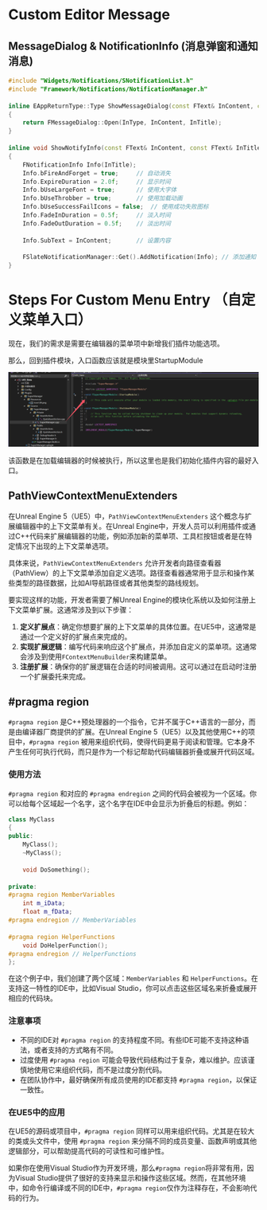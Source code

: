 # Custom Editor Message

## MessageDialog & NotificationInfo (消息弹窗和通知消息)

```c++
#include "Widgets/Notifications/SNotificationList.h"
#include "Framework/Notifications/NotificationManager.h"

inline EAppReturnType::Type ShowMessageDialog(const FText& InContent, const FText& InTitle, EAppMsgType::Type InType)
{
	return FMessageDialog::Open(InType, InContent, InTitle);
}

inline void ShowNotifyInfo(const FText& InContent, const FText& InTitle)
{
	FNotificationInfo Info(InTitle);
	Info.bFireAndForget = true;		// 自动消失
	Info.ExpireDuration = 2.0f;		// 显示时间
	Info.bUseLargeFont = true;		// 使用大字体
	Info.bUseThrobber = true;		// 使用加载动画
	Info.bUseSuccessFailIcons = false;	// 使用成功失败图标
	Info.FadeInDuration = 0.5f;		// 淡入时间
	Info.FadeOutDuration = 0.5f;	// 淡出时间

	Info.SubText = InContent;		// 设置内容

	FSlateNotificationManager::Get().AddNotification(Info);	// 添加通知
}
```





# Steps For Custom Menu Entry （自定义菜单入口）

现在，我们的需求是需要在编辑器的菜单项中新增我们插件功能选项。

那么，回到插件模块，入口函数应该就是模块里StartupModule

![image-20240827141742137](.\img\image-20240827141742137.png)

该函数是在加载编辑器的时候被执行，所以这里也是我们初始化插件内容的最好入口。



## PathViewContextMenuExtenders


在Unreal Engine 5（UE5）中，`PathViewContextMenuExtenders` 这个概念与扩展编辑器中的上下文菜单有关。在Unreal Engine中，开发人员可以利用插件或通过C++代码来扩展编辑器的功能，例如添加新的菜单项、工具栏按钮或者是在特定情况下出现的上下文菜单选项。

具体来说，`PathViewContextMenuExtenders` 允许开发者向路径查看器（PathView）的上下文菜单添加自定义选项。路径查看器通常用于显示和操作某些类型的路径数据，比如AI导航路径或者其他类型的路线规划。

要实现这样的功能，开发者需要了解Unreal Engine的模块化系统以及如何注册上下文菜单扩展。这通常涉及到以下步骤：

1. **定义扩展点**：确定你想要扩展的上下文菜单的具体位置。在UE5中，这通常是通过一个定义好的扩展点来完成的。
2. **实现扩展逻辑**：编写代码来响应这个扩展点，并添加自定义的菜单项。这通常会涉及到使用`FContextMenuBuilder`来构建菜单。
3. **注册扩展**：确保你的扩展逻辑在合适的时间被调用。这可以通过在启动时注册一个扩展委托来完成。



## #pragma region

`#pragma region` 是C++预处理器的一个指令，它并不属于C++语言的一部分，而是由编译器厂商提供的扩展。在Unreal Engine 5（UE5）以及其他使用C++的项目中，`#pragma region` 被用来组织代码，使得代码更易于阅读和管理。它本身不产生任何可执行代码，而只是作为一个标记帮助代码编辑器折叠或展开代码区域。

### 使用方法

`#pragma region` 和对应的 `#pragma endregion` 之间的代码会被视为一个区域。你可以给每个区域起一个名字，这个名字在IDE中会显示为折叠后的标题。例如：

```cpp
class MyClass
{
public:
    MyClass();
    ~MyClass();

    void DoSomething();

private:
#pragma region MemberVariables
    int m_iData;
    float m_fData;
#pragma endregion // MemberVariables

#pragma region HelperFunctions
    void DoHelperFunction();
#pragma endregion // HelperFunctions
};
```

在这个例子中，我们创建了两个区域：`MemberVariables` 和 `HelperFunctions`。在支持这一特性的IDE中，比如Visual Studio，你可以点击这些区域名来折叠或展开相应的代码块。

### 注意事项

- 不同的IDE对 `#pragma region` 的支持程度不同。有些IDE可能不支持这种语法，或者支持的方式略有不同。
- 过度使用 `#pragma region` 可能会导致代码结构过于复杂，难以维护。应该谨慎地使用它来组织代码，而不是过度分割代码。
- 在团队协作中，最好确保所有成员使用的IDE都支持 `#pragma region`，以保证一致性。

### 在UE5中的应用

在UE5的源码或项目中，`#pragma region` 同样可以用来组织代码。尤其是在较大的类或头文件中，使用 `#pragma region` 来分隔不同的成员变量、函数声明或其他逻辑部分，可以帮助提高代码的可读性和可维护性。

如果你在使用Visual Studio作为开发环境，那么`#pragma region`将非常有用，因为Visual Studio提供了很好的支持来显示和操作这些区域。然而，在其他环境中，如命令行编译或不同的IDE中，`#pragma region`仅作为注释存在，不会影响代码的行为。
